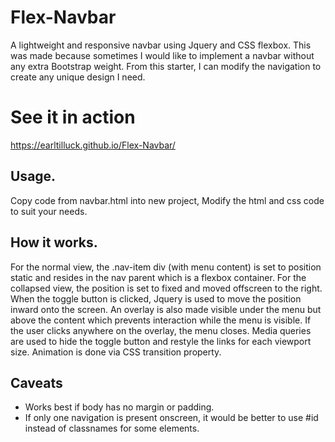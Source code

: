 # Flex-Navbar
A lightweight and responsive navbar using Jquery and CSS flexbox. This was made because sometimes I would like to implement a navbar without any extra Bootstrap weight. From this starter, I can modify the navigation to create any unique design I need.

# See it in action
https://earltilluck.github.io/Flex-Navbar/

## Usage.
Copy code from navbar.html into new project, Modify the html and css code to suit your needs.

## How it works.
For the normal view, the .nav-item div (with menu content) is set to position static and resides in the nav parent which is a flexbox container. 
For the collapsed view, the position is set to fixed and moved offscreen to the right. 
When the toggle button is clicked, Jquery is used to move the position inward onto the screen. 
An overlay is also made visible under the menu but above the content which prevents interaction while the menu is visible. 
If the user clicks anywhere on the overlay, the menu closes.
Media queries are used to hide the toggle button and restyle the links for each viewport size.
Animation is done via CSS transition property.

## Caveats
* Works best if body has no margin or padding.
* If only one navigation is present onscreen, it would be better to use #id instead of classnames for some elements.